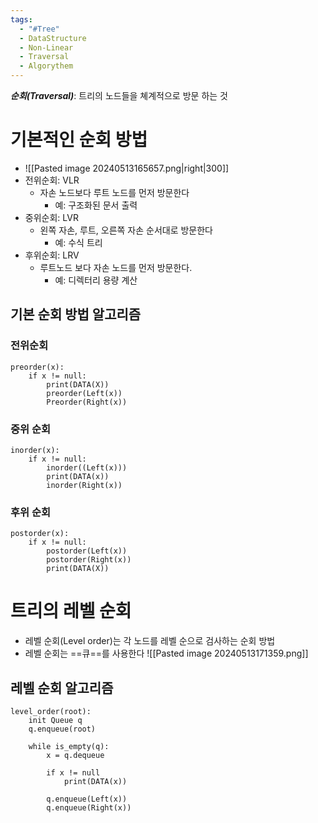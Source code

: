 ```yaml
---
tags:
  - "#Tree"
  - DataStructure
  - Non-Linear
  - Traversal
  - Algorythem
---
```

***순회(Traversal)***: 트리의 노드들을 쳬계적으로 방문 하는 것
# 기본적인 순회 방법
- ![[Pasted image 20240513165657.png|right|300]]
- 전위순회: VLR
	- 자손 노드보다 루트 노드를 먼저 방문한다
		- 예: 구조화된 문서 출력
- 중위순회: LVR
	- 왼쪽 자손, 루트, 오른쪽 자손 순서대로 방문한다
		- 예: 수식 트리
- 후위순회: LRV
	- 루트노드 보다 자손 노드를 먼저 방문한다.
		- 예: 디렉터리 용량 계산
## 기본 순회 방법 알고리즘
### 전위순회
```
preorder(x):
	if x != null:
		print(DATA(X))
		preorder(Left(x))
		Preorder(Right(x))
```
### 중위 순회
```
inorder(x):
	if x != null:
		inorder((Left(x)))
		print(DATA(x))
		inorder(Right(x))
```
### 후위 순회
```
postorder(x):
	if x != null:
		postorder(Left(x))
		postorder(Right(x))
		print(DATA(X))
```
# 트리의 레벨 순회
- 레벨 순회(Level order)는 각 노드를 레벨 순으로 검사하는 순회 방법
- 레벨 순회는 ==큐==를 사용한다
![[Pasted image 20240513171359.png]]
## 레벨 순회 알고리즘
```
level_order(root):
	init Queue q
	q.enqueue(root)
	
	while is_empty(q):
		x = q.dequeue
		
		if x != null
			print(DATA(x))
			
		q.enqueue(Left(x))
		q.enqueue(Right(x))
```